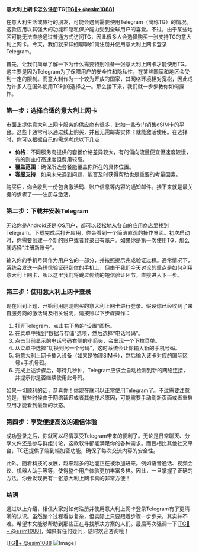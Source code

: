 **意大利上網卡怎么注册TG[[TG💪+ @esim1088](https://t.me/s/esim1088)]**

在意大利生活或旅行的朋友，可能会遇到需要使用Telegram（简称TG）的情况。这款应用以其强大的功能和隐私保护能力受到全球用户的喜爱。不过，由于某些地区可能无法直接通过普通方式访问TG，因此很多人会选择购买一张支持TG的意大利上网卡。今天，我们就来详细聊聊如何注册并使用意大利上网卡登录Telegram。

首先，让我们简单了解一下为什么需要特别准备一张意大利上网卡才能使用TG。这主要是因为Telegram为了保障用户的安全性和隐私性，在某些国家和地区会受到一定的限制。而意大利作为一个较为开放的国家，其网络环境相对宽松，因此成为许多人在国外使用TG时的选择之一。那么接下来，我们就一步步教你如何操作。

### 第一步：选择合适的意大利上网卡

市面上提供意大利上网卡服务的供应商有很多，比如一些专门销售eSIM卡的平台。这些卡通常可以通过线上购买，并且无需邮寄实体卡就能激活使用。在选择时，你可以根据自己的需求考虑以下几点：

- **价格**：不同服务商提供的套餐价格差异较大，有的偏向流量便宜但速度较慢，有的则主打高速度但费用较高。
- **覆盖范围**：确保所选套餐能覆盖你所在的具体位置。
- **客服支持**：如果未来遇到问题，能否及时获得帮助也是重要的考量因素。

购买后，你会收到一份包含激活码、账户信息等内容的通知邮件。接下来就是最关键的步骤了——注册与激活。

### 第二步：下载并安装Telegram

无论你是Android还是iOS用户，都可以轻松地从各自的应用商店里找到Telegram。下载完成后打开应用，你会看到一个简洁直观的操作界面。初次启动时，你需要创建一个新的账户或者登录已有账户。如果你是第一次使用TG，那么就选择“注册新账号”。

输入你的手机号码作为用户名的一部分，并按照提示完成验证过程。通常情况下，系统会发送一条短信验证码到你的手机上，但由于我们今天讨论的重点是如何利用意大利上网卡，所以这里我们将跳过传统的短信验证环节，直接进入下一步。

### 第三步：使用意大利上网卡登录

现在回到正题，开始利用刚刚购买的意大利上网卡进行登录。假设你已经收到了来自服务商的激活码及相关说明，请按照以下步骤操作：

1. 打开Telegram，点击右下角的“设置”图标。
2. 在菜单中找到“数据与存储”选项，然后选择“电话号码”。
3. 点击当前显示的电话号码右侧的小箭头，会出现一个下拉菜单。
4. 从菜单中选择“切换到另一个号码”，这时系统会让你输入新的手机号码。
5. 将意大利上网卡插入设备（如果是物理SIM卡），然后输入该卡对应的国际区号+手机号码。
6. 完成上述步骤后，等待几秒钟，Telegram应该会自动检测到新的网络连接，并提示你是否继续使用此号码。

如果一切顺利的话，恭喜你！你现在就可以正常使用Telegram了。不过需要注意的是，有些时候由于网络延迟或者其他技术原因，可能需要手动刷新页面或者重启应用才能看到最新的状态。

### 第四步：享受便捷高效的通信体验

成功登录之后，你就可以尽情享受Telegram带来的便利了。无论是日常聊天、分享文件还是参与群组讨论，这款软件都能满足你的各种需求。而且相比其他社交平台，TG还提供了端到端加密功能，确保了每次交流内容的安全性。

此外，随着科技的发展，越来越多的功能正在被添加进来。例如语音通话、视频会议、机器人助手等等，使得整个用户体验更加丰富多样。因此，一旦掌握了正确的方法，你会发现拥有一张意大利上网卡真的非常方便！

### 结语

通过以上介绍，相信大家对如何注册并使用意大利上网卡登录Telegram有了更清晰的认识。虽然整个过程看似复杂，但实际上只要跟着步骤一步步来，其实并不难。希望本文能够帮助到那些正在寻找解决方案的人们。最后再次强调一下[[TG💪+ @esim1088](https://t.me/s/esim1088)]，如果有任何疑问，随时欢迎咨询哦！

[[TG💪+ @esim1088](https://t.me/s/esim1088) ![Image](https://i.postimg.cc/4NQfJmqS/Snipaste-2025-05-13-00-14-12.png)]